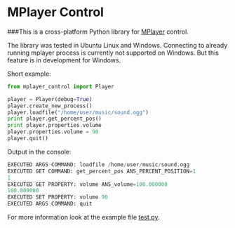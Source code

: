 MPlayer Control
===============

###This is a cross-platform Python library for [MPlayer](http://www.mplayerhq.hu/) control.

The library was tested in Ubuntu Linux and Windows.
Connecting to already running mplayer process is currently not supported on Windows.
But this feature is in development for Windows.

Short example:
``` Python
from mplayer_control import Player

player = Player(debug=True)
player.create_new_process()
player.loadfile("/home/user/music/sound.ogg")
print player.get_percent_pos()
print player.properties.volume
player.properties.volume = 90
player.quit()
```
Output in the console:
``` Python
EXECUTED ARGS COMMAND: loadfile /home/user/music/sound.ogg
EXECUTED GET COMMAND: get_percent_pos ANS_PERCENT_POSITION=1
1
EXECUTED GET PROPERTY: volume ANS_volume=100.000000
100.000000
EXECUTED SET PROPERTY: volume 90
EXECUTED ARGS COMMAND: quit
```
For more information look at the example file 
[test.py](https://github.com/Seg-mel/mplayer_control/blob/master/linux_test.py).
